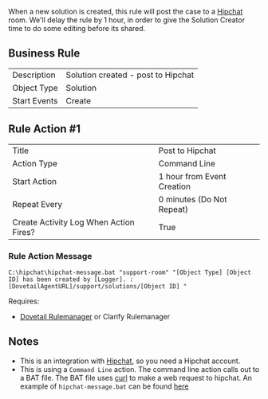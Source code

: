 When a new solution is created, this rule will post the case to a [Hipchat](https://www.hipchat.com/) room. 
We'll delay the rule by 1 hour, in order to give the Solution Creator time to do some editing before its shared. 

## Business Rule

|  |  |
| ------------- | ------------- |
| Description  |Solution created - post to Hipchat|
| Object Type  | Solution|
| Start Events| Create

## Rule Action #1

|  |  |
| ------------- | ------------- |
| Title	| Post to Hipchat
| Action Type	| Command Line
| Start Action	| 1 hour from Event Creation
| Repeat Every	| 0 minutes (Do Not Repeat)
| Create Activity Log When Action Fires?	| True

### Rule Action Message	
```
C:\hipchat\hipchat-message.bat "support-room" "[Object Type] [Object ID] has been created by [Logger]. : [DovetailAgentURL]/support/solutions/[Object ID] "
```

Requires:
* [Dovetail Rulemanager](https://support.dovetailsoftware.com/selfservice/products/show/RuleManager) or Clarify Rulemanager

## Notes
* This is an integration with [Hipchat](https://www.hipchat.com/), so you need a Hipchat account.
* This is using a `Command Line` action. The command line action calls out to a BAT file. The BAT file uses [curl](https://curl.haxx.se) to make a web request to hipchat. An example of `hipchat-message.bat` can be found [here](https://gist.github.com/gsherman/912d0ffe8738153020a7)

